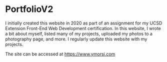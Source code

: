 # PortfolioV2
I initially created this website in 2020 as part of an assignment for my UCSD Extension Front-End Web Development certification. In this website, I wrote a bit about myself, listed many of my projects, uploaded my photos to a photography page, and more. I regularly update this website with my projects. 

The site can be accessed at https://www.ymorsi.com
